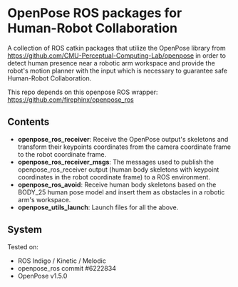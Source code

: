 # OpenPose ROS packages for Human-Robot Collaboration

A collection of ROS catkin packages that utilize the OpenPose library from https://github.com/CMU-Perceptual-Computing-Lab/openpose in order to detect human presence near a robotic arm workspace and provide the robot's motion planner with the input which is necessary to guarantee safe Human-Robot Collaboration.

This repo depends on this openpose ROS wrapper:
https://github.com/firephinx/openpose_ros

## Contents

* **openpose_ros_receiver**: Receive the OpenPose output's skeletons and transform their keypoints coordinates from the camera coordinate frame to the robot coordinate frame.
* **openpose_ros_receiver_msgs**: The messages used to publish the openpose_ros_receiver output (human body skeletons with keypoint coordinates in the robot coordinate frame) to a ROS environment. 
* **openpose_ros_avoid**: Receive human body skeletons based on the BODY_25 human pose model and insert them as obstacles in a robotic arm's workspace.
* **openpose_utils_launch**: Launch files for all the above.

## System

Tested on:
* ROS Indigo / Kinetic / Melodic
* openpose_ros commit #6222834
* OpenPose v1.5.0
